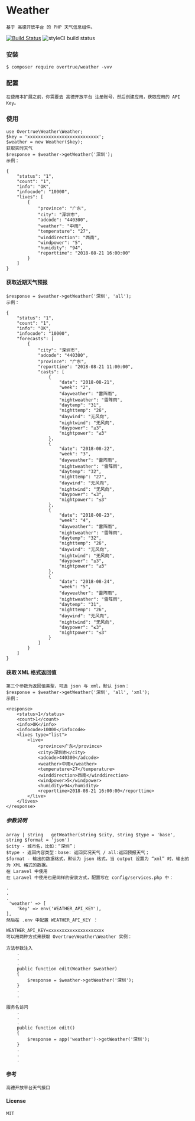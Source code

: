 # Weather
    基于 高德开放平台 的 PHP 天气信息组件。
[![Build Status](https://travis-ci.org/jiangyong19910326/weather.svg?branch=master)](https://travis-ci.org/jiangyong19910326/weather)
![styleCI build status](https://github.styleci.io/repos/148435620/shield)

### 安装
    $ composer require overtrue/weather -vvv
### 配置
    在使用本扩展之前，你需要去 高德开放平台 注册账号，然后创建应用，获取应用的 API Key。
### 使用
    use Overtrue\Weather\Weather;
    $key = 'xxxxxxxxxxxxxxxxxxxxxxxxxxx';
    $weather = new Weather($key);
    获取实时天气
    $response = $weather->getWeather('深圳');
    示例：

    {
        "status": "1",
        "count": "1",
        "info": "OK",
        "infocode": "10000",
        "lives": [
            {
                "province": "广东",
                "city": "深圳市",
                "adcode": "440300",
                "weather": "中雨",
                "temperature": "27",
                "winddirection": "西南",
                "windpower": "5",
                "humidity": "94",
                "reporttime": "2018-08-21 16:00:00"
            }
        ]
    }
#### 获取近期天气预报
    $response = $weather->getWeather('深圳', 'all');
    示例：

    {
        "status": "1", 
        "count": "1", 
        "info": "OK", 
        "infocode": "10000", 
        "forecasts": [
            {
                "city": "深圳市", 
                "adcode": "440300", 
                "province": "广东", 
                "reporttime": "2018-08-21 11:00:00", 
                "casts": [
                    {
                        "date": "2018-08-21", 
                        "week": "2", 
                        "dayweather": "雷阵雨", 
                        "nightweather": "雷阵雨", 
                        "daytemp": "31", 
                        "nighttemp": "26", 
                        "daywind": "无风向", 
                        "nightwind": "无风向", 
                        "daypower": "≤3", 
                        "nightpower": "≤3"
                    }, 
                    {
                        "date": "2018-08-22", 
                        "week": "3", 
                        "dayweather": "雷阵雨", 
                        "nightweather": "雷阵雨", 
                        "daytemp": "32", 
                        "nighttemp": "27", 
                        "daywind": "无风向", 
                        "nightwind": "无风向", 
                        "daypower": "≤3", 
                        "nightpower": "≤3"
                    }, 
                    {
                        "date": "2018-08-23", 
                        "week": "4", 
                        "dayweather": "雷阵雨", 
                        "nightweather": "雷阵雨", 
                        "daytemp": "32", 
                        "nighttemp": "26", 
                        "daywind": "无风向", 
                        "nightwind": "无风向", 
                        "daypower": "≤3", 
                        "nightpower": "≤3"
                    }, 
                    {
                        "date": "2018-08-24", 
                        "week": "5", 
                        "dayweather": "雷阵雨", 
                        "nightweather": "雷阵雨", 
                        "daytemp": "31", 
                        "nighttemp": "26", 
                        "daywind": "无风向", 
                        "nightwind": "无风向", 
                        "daypower": "≤3", 
                        "nightpower": "≤3"
                    }
                ]
            }
        ]
    }
#### 获取 XML 格式返回值
    第三个参数为返回值类型，可选 json 与 xml，默认 json：
    $response = $weather->getWeather('深圳', 'all', 'xml');
    示例：

    <response>
        <status>1</status>
        <count>1</count>
        <info>OK</info>
        <infocode>10000</infocode>
        <lives type="list">
            <live>
                <province>广东</province>
                <city>深圳市</city>
                <adcode>440300</adcode>
                <weather>中雨</weather>
                <temperature>27</temperature>
                <winddirection>西南</winddirection>
                <windpower>5</windpower>
                <humidity>94</humidity>
                <reporttime>2018-08-21 16:00:00</reporttime>
            </live>
        </lives>
    </response>
##### 参数说明
    array | string   getWeather(string $city, string $type = 'base', string $format = 'json')
    $city - 城市名，比如：“深圳”；
    $type - 返回内容类型：base: 返回实况天气 / all:返回预报天气；
    $format - 输出的数据格式，默认为 json 格式，当 output 设置为 “xml” 时，输出的为 XML 格式的数据。
    在 Laravel 中使用
    在 Laravel 中使用也是同样的安装方式，配置写在 config/services.php 中：

    .
    .
    .
     'weather' => [
        'key' => env('WEATHER_API_KEY'),
    ],
    然后在 .env 中配置 WEATHER_API_KEY ：

    WEATHER_API_KEY=xxxxxxxxxxxxxxxxxxxxx
    可以用两种方式来获取 Overtrue\Weather\Weather 实例：

    方法参数注入
        .
        .
        .
        public function edit(Weather $weather) 
        {
            $response = $weather->getWeather('深圳');
        }
        .
        .
        .
    服务名访问
        .
        .
        .
        public function edit() 
        {
            $response = app('weather')->getWeather('深圳');
        }
        .
        .
        .
#### 参考
    高德开放平台天气接口
#### License
    MIT
